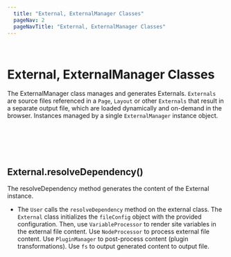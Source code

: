```yaml
---
  title: "External, ExternalManager Classes"
  pageNav: 2
  pageNavTitle: "External, ExternalManager Classes"
---
```


<br>

# External, ExternalManager Classes

The ExternalManager class manages and generates Externals. `Externals` are source files referenced in a `Page`, `Layout` or other `Externals` that result in a separate output file, which are loaded dynamically and on-demand in the browser. Instances managed by a single `ExternalManager` instance object.

<br>

<puml src="{{ baseUrl }}/diagrams/site/external.puml" width=900 />

<br><br>

## External.resolveDependency()

The resolveDependency method generates the content of the External instance. 

* The `User` calls the `resolveDependency` method on the external class. The `External` class initializes the `fileConfig` object with the provided configuration. Then, use `VariableProcessor` to render site variables in the external file content. Use `NodeProcessor` to process external file content. Use `PluginManager` to post-process content (plugin transformations). Use `fs` to output generated content to output file.

<br>

<puml src="{{ baseUrl }}/diagrams/site/external_resolveDependency.puml" width=900 />

<br><br>

